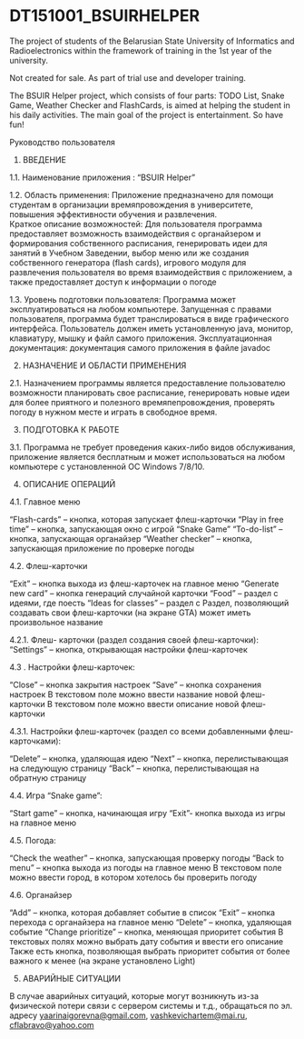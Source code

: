 # DT151001_BSUIRHELPER
The project of students of the Belarusian State University of Informatics and Radioelectronics within the framework of training in the 1st year of the university.

Not created for sale. As part of trial use and developer training.

The BSUIR Helper project, which consists of four parts: TODO List, Snake Game, Weather Checker and FlashCards, is aimed at helping the student in his daily activities. The main goal of the project is entertainment. So have fun!

Руководство пользователя

1. ВВЕДЕНИЕ

1.1.  Наименование приложения : “BSUIR Helper”

1.2. Область применения: Приложение предназначено для помощи студентам в организации времяпровождения в университете, повышения эффективности обучения и развлечения.   
Краткое описание возможностей: Для пользователя программа предоставляет возможность взаимодействия с органайзером и формирования собственного расписания, генерировать идеи для занятий в Учебном Заведении, выбор меню или же создания собственного генератора (flash cards), игрового модуля для развлечения пользователя во время взаимодействия с приложением, а также предоставляет доступ к информации о погоде	

1.3. Уровень подготовки пользователя: Программа может эксплуатироваться на любом компьютере. Запущенная с правами пользователя, программа будет транслироваться в виде графического интерфейса. Пользователь должен иметь установленную java, монитор, клавиатуру, мышку и файл самого приложения.
Эксплуатационная документация: документация самого приложения в файле javadoc

2.	НАЗНАЧЕНИЕ И ОБЛАСТИ ПРИМЕНЕНИЯ

2.1. Назначением программы является предоставление пользователю возможности планировать свое расписание, генерировать новые идеи для более приятного и полезного времяпепровождения, проверять погоду в нужном месте и играть в свободное время.

3.	 ПОДГОТОВКА К РАБОТЕ

3.1. Программа не требует проведения каких-либо видов обслуживания, приложение является бесплатным и может использоваться на любом компьютере с установленной ОС Windows 7/8/10.

4.	ОПИСАНИЕ ОПЕРАЦИЙ

4.1. Главное меню

“Flash-cards” – кнопка, которая запускает флеш-карточки
“Play in free time” – кнопка, запускающая окно с игрой “Snake Game”
“To-do-list” – кнопка, запускающая органайзер
“Weather checker” – кнопка, запускающая  приложение по проверке погоды

4.2. Флеш-карточки
 
“Exit” – кнопка выхода из флеш-карточек на главное меню
“Generate new card” – кнопка генераций случайной карточки
“Food” – раздел с идеями, где поесть
“Ideas for classes” – раздел с 
Раздел, позволяющий создавать свои флеш-карточки (на экране GTA) может иметь произвольное название

4.2.1. Флеш- карточки (раздел создания своей флеш-карточки):
“Settings” – кнопка, открывающая настройки флеш-карточек

4.3	. Настройки флеш-карточек:
  
“Close” – кнопка закрытия настроек
“Save” – кнопка сохранения настроек
В текстовом поле можно ввести название новой флеш-карточки
В текстовом поле можно ввести описание новой флеш-карточки

4.3.1.  Настройки флеш-карточек (раздел со всеми добавленными флеш-карточками): 

“Delete” – кнопка, удаляющая идею
“Next” – кнопка, перелистывающая на следующую страницу
“Back” – кнопка, перелистывающая на обратную страницу
 
4.4. Игра “Snake game”:
 
“Start game” – кнопка, начинающая игру
“Exit”- кнопка выхода из игры на  главное меню

4.5. Погода:
 
“Check the weather” – кнопка, запускающая проверку погоды
“Back to menu” – кнопка выхода из погоды на главное меню
В текстовом поле можно ввести город, в котором хотелось бы проверить погоду

4.6. Органайзер
 
“Add” – кнопка, которая добавляет событие в список
“Exit” – кнопка перехода с органайзера на главное меню
“Delete” – кнопка, удаляющая событие
“Change prioritize” – кнопка, меняющая приоритет события
В текстовых полях можно выбрать дату события и ввести его описание
Также есть кнопка, позволяющая выбрать приоритет события от более важного к менее (на экране установлено Light)

5.	АВАРИЙНЫЕ СИТУАЦИИ

В случае аварийных ситуаций, которые могут возникнуть из-за физической потери связи с сервером системы и т.д., обращаться по эл. адресу yaarinaigorevna@gmail.com, vashkevichartem@mai.ru, cflabravo@yahoo.com

